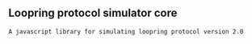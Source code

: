 ## Loopring protocol simulator core
    A javascript library for simulating loopring protocol version 2.0
